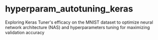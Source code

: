 # hyperparam_autotuning_keras
Exploring Keras Tuner's efficacy on the MNIST dataset to optimize neural network architecture (NAS) and hyperparameters tuning for maximizing validation accuracy
